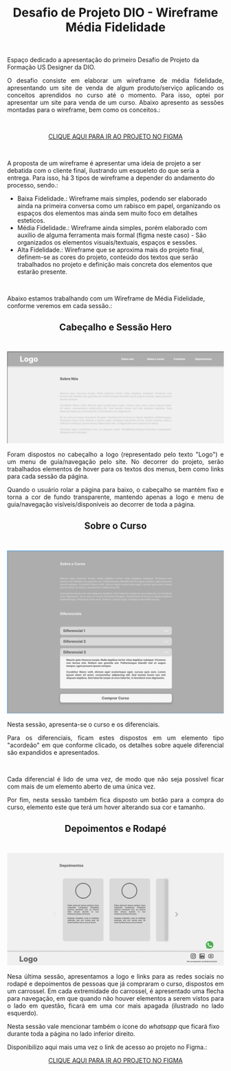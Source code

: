 **<center> <h1>Desafio de Projeto DIO - Wireframe Média Fidelidade</h1> </center>**
<br>

Espaço dedicado a apresentação do primeiro Desafio de Projeto da Formação US Designer da DIO. 
<br>
<p align=justify>O desafio consiste em elaborar um wireframe de média fidelidade, apresentando um site de venda de algum produto/serviço aplicando os conceitos aprendidos no curso até o momento. Para isso, optei por apresentar um site para venda de um curso. Abaixo apresento as sessões montadas para o wireframe, bem como os conceitos.:</p>

<br>

[<center> CLIQUE AQUI PARA IR AO PROJETO NO FIGMA</center>](https://www.figma.com/design/s6MBWnQgf6ArosrUju0ace/Desafio-de-projeto-DIO?node-id=0-1&t=UYBnJmjFcNob2EVj-1)

<br>

A proposta de um wireframe é apresentar uma ideia de projeto a ser debatida com o cliente final, ilustrando um esqueleto do que seria a entrega. Para isso, há 3 tipos de wireframe a depender do andamento do processo, sendo.:

- Baixa Fidelidade.: Wireframe mais simples, podendo ser elaborado ainda na primeira conversa como um rabisco em papel, organizando os espaços dos elementos mas ainda sem muito foco em detalhes esteticos.
- Média Fidelidade.: Wireframe ainda simples, porém elaborado com auxilio de alguma ferramenta mais formal (figma neste caso) - São organizados os elementos visuais/textuais, espaços e sessões.
- Alta Fidelidade.: Wireframe que se aproxima mais do projeto final, definem-se as cores do projeto, conteúdo dos textos que serão trabalhados no projeto e definição mais concreta dos elementos que estarão presente. 

<br>

Abaixo estamos trabalhando com um Wireframe de Média Fidelidade, conforme veremos em cada sessão.:

**<center><h2>Cabeçalho e Sessão Hero<h2></center>**

![logo-hero](image.png)

<p align=justify>Foram dispostos no cabeçalho a logo (representado pelo texto "Logo") e um menu de guia/navegação pelo site. No decorrer do projeto, serão trabalhados elementos de hover para os textos dos menus, bem como links para cada sessão da página.</p>

<p align=justify>Quando o usuário rolar a página para baixo, o cabeçalho se mantém fixo e torna a cor de fundo transparente, mantendo apenas a logo e  menu de guia/navegação visíveis/disponíveis ao decorrer de toda a página.</p>

**<center><h2>Sobre o Curso<h2></center>**

![sobre-o-curso](image-1.png)

Nesta sessão, apresenta-se o curso e os diferenciais.<br>
<p align=justify>Para os diferenciais, ficam estes dispostos em um elemento tipo "acordeão" em que conforme clicado, os detalhes sobre aquele diferencial são expandidos e apresentados. </p>
<br>
<p align=justify>Cada diferencial é lido de uma vez, de modo que não seja possível ficar com mais de um elemento aberto de uma única vez.</p>

<p align=justify>Por fim, nesta sessão também fica disposto um botão para a compra do curso, elemento este que terá um hover alterando sua cor e tamanho.</p>

**<center><h2>Depoimentos e Rodapé<h2></center>**

![depoimentos-rodape](image-2.png)

<p align=justify>Nesa última sessão, apresentamos a logo e links para as redes sociais no rodapé e depoimentos de pessoas que já compraram o curso, dispostos em um carrossel. Em cada extremidade do carrossel, é apresentado uma flecha para navegação, em que quando não houver elementos a serem vistos para o lado em questão, ficará em uma cor mais apagada (ilustrado no lado esquerdo).</p>

Nesta sessão vale mencionar também o ícone do *whatsapp* que ficará fixo durante toda a página no lado inferior direito.

Disponibilizo aqui mais uma vez o link de acesso ao projeto no Figma.:

[<center> CLIQUE AQUI PARA IR AO PROJETO NO FIGMA</center>](https://www.figma.com/design/s6MBWnQgf6ArosrUju0ace/Desafio-de-projeto-DIO?node-id=0-1&t=UYBnJmjFcNob2EVj-1)